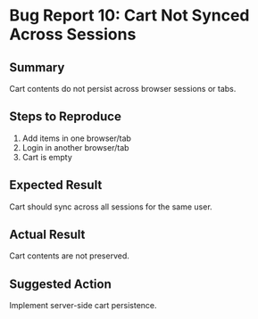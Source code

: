 # Bug Report 10: Cart Not Synced Across Sessions

## Summary
Cart contents do not persist across browser sessions or tabs.

## Steps to Reproduce
1. Add items in one browser/tab
2. Login in another browser/tab
3. Cart is empty

## Expected Result
Cart should sync across all sessions for the same user.
## Actual Result
Cart contents are not preserved.

## Suggested Action
Implement server-side cart persistence.

